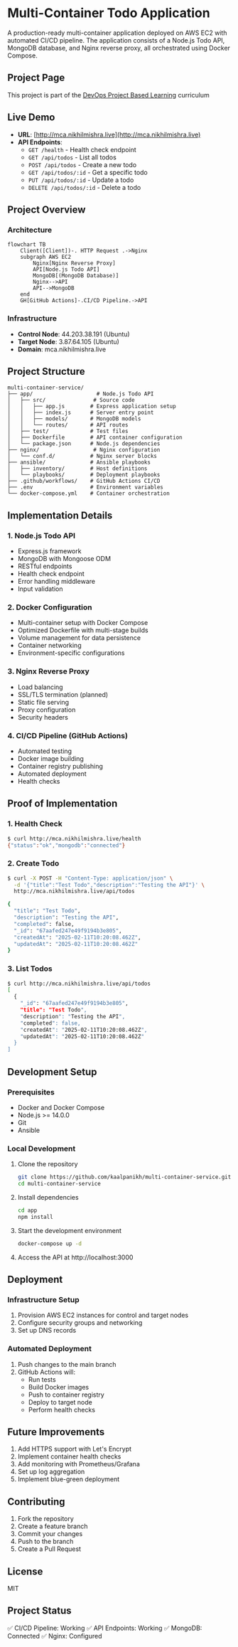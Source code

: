# Multi-Container Todo Application

A production-ready multi-container application deployed on AWS EC2 with automated CI/CD pipeline. The application consists of a Node.js Todo API, MongoDB database, and Nginx reverse proxy, all orchestrated using Docker Compose.

## Project Page
This project is part of the [DevOps Project Based Learning](https://roadmap.sh/projects/multi-container-service) curriculum

## Live Demo
- **URL**: [http://mca.nikhilmishra.live](http://mca.nikhilmishra.live)
- **API Endpoints**: 
  - `GET /health` - Health check endpoint
  - `GET /api/todos` - List all todos
  - `POST /api/todos` - Create a new todo
  - `GET /api/todos/:id` - Get a specific todo
  - `PUT /api/todos/:id` - Update a todo
  - `DELETE /api/todos/:id` - Delete a todo

## Project Overview

### Architecture

```mermaid
flowchart TB
    Client([Client])-. HTTP Request .->Nginx
    subgraph AWS EC2
        Nginx[Nginx Reverse Proxy]
        API[Node.js Todo API]
        MongoDB[(MongoDB Database)]
        Nginx-->API
        API-->MongoDB
    end
    GH[GitHub Actions]-.CI/CD Pipeline.->API
```

### Infrastructure
- **Control Node**: 44.203.38.191 (Ubuntu)
- **Target Node**: 3.87.64.105 (Ubuntu)
- **Domain**: mca.nikhilmishra.live

## Project Structure
```
multi-container-service/
├── app/                    # Node.js Todo API
│   ├── src/               # Source code
│   │   ├── app.js        # Express application setup
│   │   ├── index.js      # Server entry point
│   │   ├── models/       # MongoDB models
│   │   └── routes/       # API routes
│   ├── test/             # Test files
│   ├── Dockerfile        # API container configuration
│   └── package.json      # Node.js dependencies
├── nginx/                 # Nginx configuration
│   └── conf.d/           # Nginx server blocks
├── ansible/              # Ansible playbooks
│   ├── inventory/        # Host definitions
│   └── playbooks/        # Deployment playbooks
├── .github/workflows/    # GitHub Actions CI/CD
├── .env                  # Environment variables
└── docker-compose.yml    # Container orchestration
```

## Implementation Details

### 1. Node.js Todo API
- Express.js framework
- MongoDB with Mongoose ODM
- RESTful endpoints
- Health check endpoint
- Error handling middleware
- Input validation

### 2. Docker Configuration
- Multi-container setup with Docker Compose
- Optimized Dockerfile with multi-stage builds
- Volume management for data persistence
- Container networking
- Environment-specific configurations

### 3. Nginx Reverse Proxy
- Load balancing
- SSL/TLS termination (planned)
- Static file serving
- Proxy configuration
- Security headers

### 4. CI/CD Pipeline (GitHub Actions)
- Automated testing
- Docker image building
- Container registry publishing
- Automated deployment
- Health checks

## Proof of Implementation

### 1. Health Check
```bash
$ curl http://mca.nikhilmishra.live/health
{"status":"ok","mongodb":"connected"}
```

### 2. Create Todo
```bash
$ curl -X POST -H "Content-Type: application/json" \
  -d '{"title":"Test Todo","description":"Testing the API"}' \
  http://mca.nikhilmishra.live/api/todos

{
  "title": "Test Todo",
  "description": "Testing the API",
  "completed": false,
  "_id": "67aafed247e49f9194b3e805",
  "createdAt": "2025-02-11T10:20:08.462Z",
  "updatedAt": "2025-02-11T10:20:08.462Z"
}
```

### 3. List Todos
```bash
$ curl http://mca.nikhilmishra.live/api/todos
[
  {
    "_id": "67aafed247e49f9194b3e805",
    "title": "Test Todo",
    "description": "Testing the API",
    "completed": false,
    "createdAt": "2025-02-11T10:20:08.462Z",
    "updatedAt": "2025-02-11T10:20:08.462Z"
  }
]
```

## Development Setup

### Prerequisites
- Docker and Docker Compose
- Node.js >= 14.0.0
- Git
- Ansible

### Local Development
1. Clone the repository
   ```bash
   git clone https://github.com/kaalpanikh/multi-container-service.git
   cd multi-container-service
   ```

2. Install dependencies
   ```bash
   cd app
   npm install
   ```

3. Start the development environment
   ```bash
   docker-compose up -d
   ```

4. Access the API at http://localhost:3000

## Deployment

### Infrastructure Setup
1. Provision AWS EC2 instances for control and target nodes
2. Configure security groups and networking
3. Set up DNS records

### Automated Deployment
1. Push changes to the main branch
2. GitHub Actions will:
   - Run tests
   - Build Docker images
   - Push to container registry
   - Deploy to target node
   - Perform health checks

## Future Improvements
1. Add HTTPS support with Let's Encrypt
2. Implement container health checks
3. Add monitoring with Prometheus/Grafana
4. Set up log aggregation
5. Implement blue-green deployment

## Contributing
1. Fork the repository
2. Create a feature branch
3. Commit your changes
4. Push to the branch
5. Create a Pull Request

## License
MIT

## Project Status
✅ CI/CD Pipeline: Working
✅ API Endpoints: Working
✅ MongoDB: Connected
✅ Nginx: Configured
